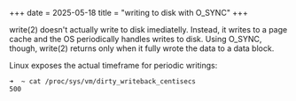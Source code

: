 +++
date = 2025-05-18
title = "writing to disk with O_SYNC"
+++

write(2) doesn't actually write to disk imediatelly. Instead, it writes to a page cache and the OS periodically handles writes to disk. Using O_SYNC, though, write(2) returns only when it fully wrote the data to a data block.

Linux exposes the actual timeframe for periodic writings: 

```
➜  ~ cat /proc/sys/vm/dirty_writeback_centisecs 
500
```
